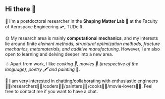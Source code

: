 ## Hi there 👋

💼 I'm a postdoctoral researcher in the **Shaping Matter Lab** 🔬 at the Faculty of Aerospace Engineering 🛩, TUDelft. 

🌞 My research area is mainly **computational mechanics**, and my interests lie around finite *element methods, structural optimization methods, fracture mechanics, metamaterials, and additive manufacturing*. However, I am also open to learning and delving deeper into a new area. 

☃ Apart from work, I like *cooking 🍳, movies 🎥 (irrespective of the language), poetry 🖋 and painting* 🎨. 

👻 I am very interested in chatting/collaborating with enthusiastic engineers🧑‍🏭/researchers🧑‍🔬/coders👨‍💻/painters👨‍🎨/cooks🧑‍🍳/movie-lovers🕵️‍♀️.  Feel free to contact me if you want to have a chat.
